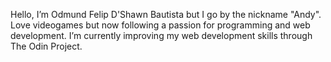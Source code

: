 Hello, I’m Odmund Felip D'Shawn Bautista but I go by the nickname "Andy".
Love videogames but now following a passion for programming and web development.
I’m currently improving my web development skills through The Odin Project.

<!---
andydingus/andydingus is a ✨ special ✨ repository because its `README.md` (this file) appears on your GitHub profile.
You can click the Preview link to take a look at your changes.
--->
